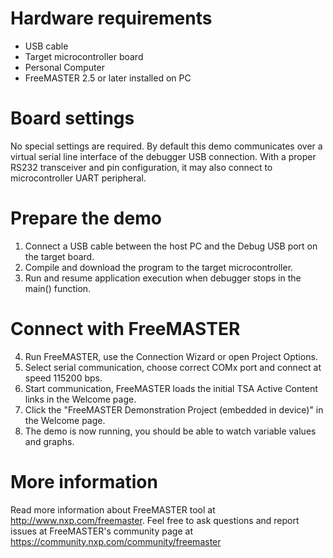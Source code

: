 Hardware requirements
=====================
- USB cable
- Target microcontroller board
- Personal Computer
- FreeMASTER 2.5 or later installed on PC

Board settings
============
No special settings are required. By default this demo communicates over a virtual 
serial line interface of the debugger USB connection. With a proper RS232 transceiver
and pin configuration, it may also connect to microcontroller UART peripheral.

Prepare the demo
===============
1.  Connect a USB cable between the host PC and the Debug USB port on the target board.
2.  Compile and download the program to the target microcontroller.
3.  Run and resume application execution when debugger stops in the main() function.

Connect with FreeMASTER
=======================
4.  Run FreeMASTER, use the Connection Wizard or open Project Options.
5.  Select serial communication, choose correct COMx port and connect at speed 115200 bps.
6.  Start communication, FreeMASTER loads the initial TSA Active Content links in the Welcome page.
7.  Click the "FreeMASTER Demonstration Project (embedded in device)" in the Welcome page.
8.  The demo is now running, you should be able to watch variable values and graphs.

More information
================
Read more information about FreeMASTER tool at http://www.nxp.com/freemaster.
Feel free to ask questions and report issues at FreeMASTER's 
community page at https://community.nxp.com/community/freemaster
